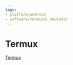 ```yaml
---
tags:
- platform/android
- software/terminal_emulator
---
```

# Termux
[Termux](https://github.com/termux/termux-app)
